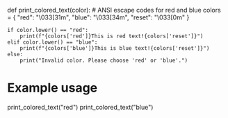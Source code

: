 def print_colored_text(color):
    # ANSI escape codes for red and blue
    colors = {
        "red": "\033[31m",
        "blue": "\033[34m",
        "reset": "\033[0m"
    }
    
    if color.lower() == "red":
        print(f"{colors['red']}This is red text!{colors['reset']}")
    elif color.lower() == "blue":
        print(f"{colors['blue']}This is blue text!{colors['reset']}")
    else:
        print("Invalid color. Please choose 'red' or 'blue'.")

# Example usage
print_colored_text("red")
print_colored_text("blue")
